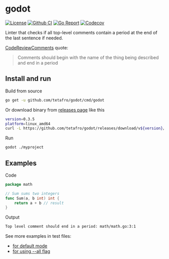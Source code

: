 # godot

[![License](http://img.shields.io/badge/license-MIT-green.svg?style=flat)](https://raw.githubusercontent.com/tetafro/godot/master/LICENSE)
[![Github CI](https://img.shields.io/github/workflow/status/tetafro/godot/Test)](https://github.com/tetafro/godot/actions?query=workflow%3ATest)
[![Go Report](https://goreportcard.com/badge/github.com/tetafro/godot)](https://goreportcard.com/report/github.com/tetafro/godot)
[![Codecov](https://codecov.io/gh/tetafro/godot/branch/master/graph/badge.svg)](https://codecov.io/gh/tetafro/godot)

Linter that checks if all top-level comments contain a period at the
end of the last sentence if needed.

[CodeReviewComments](https://github.com/golang/go/wiki/CodeReviewComments#comment-sentences) quote:

> Comments should begin with the name of the thing being described
> and end in a period

## Install and run

Build from source
```sh
go get -u github.com/tetafro/godot/cmd/godot
```

Or download binary from [releases page](https://github.com/tetafro/godot/releases)
like this
```sh
version=0.3.5
platform=linux_amd64
curl -L https://github.com/tetafro/godot/releases/download/v${version}/godot_${version}_${platform}.tar.gz | tar xzf - -C $GOPATH/bin
```

Run
```sh
godot ./myproject
```

## Examples

Code

```go
package math

// Sum sums two integers
func Sum(a, b int) int {
    return a + b // result
}
```

Output

```sh
Top level comment should end in a period: math/math.go:3:1
```

See more examples in test files:
- [for default mode](testdata/example_default.go)
- [for using --all flag](testdata/example_checkall.go)

